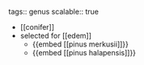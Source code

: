 tags:: genus
scalable:: true
- [[conifer]]
- selected for [[edem]]
	- {{embed [[pinus merkusii]]}}
	- {{embed [[pinus halapensis]]}}